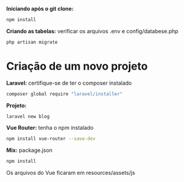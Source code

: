 **Iniciando após o git clone:** 

```bash
npm install
```

**Criando as tabelas:** verificar os arquivos .env e config/databese.php 

```bash
php artisan migrate
```

# Criação de um novo projeto

**Laravel:** certifique-se de ter o composer instalado

```bash
composer global require "laravel/installer"
```

**Projeto:** 

```bash
laravel new blog
```

**Vue Router:** tenha o npm instalado

```bash
npm install vue-router --save-dev
```

**Mix:** package.json

```bash
npm install
```

Os arquivos do Vue ficaram em resources/assets/js

